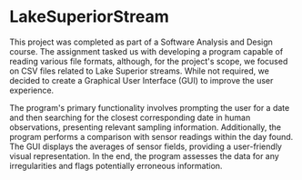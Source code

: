 # LakeSuperiorStream
This project was completed as part of a Software Analysis and Design course. The assignment tasked us with developing a program capable of reading various file formats, although, for the project's scope, we focused on CSV files related to Lake Superior streams. While not required, we decided to create a Graphical User Interface (GUI) to improve the user experience.

The program's primary functionality involves prompting the user for a date and then searching for the closest corresponding date in human observations, presenting relevant sampling information. Additionally, the program performs a comparison with sensor readings within the day found. The GUI displays the averages of sensor fields, providing a user-friendly visual representation. In the end, the program assesses the data for any irregularities and flags potentially erroneous information.
